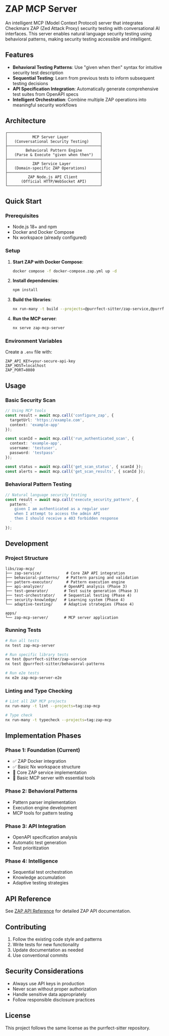 # ZAP MCP Server

An intelligent MCP (Model Context Protocol) server that integrates Checkmarx ZAP (Zed Attack Proxy) security testing with conversational AI interfaces. This server enables natural language security testing using behavioral patterns, making security testing accessible and intelligent.

## Features

- **Behavioral Testing Patterns**: Use "given when then" syntax for intuitive security test description
- **Sequential Testing**: Learn from previous tests to inform subsequent testing decisions
- **API Specification Integration**: Automatically generate comprehensive test suites from OpenAPI specs
- **Intelligent Orchestration**: Combine multiple ZAP operations into meaningful security workflows

## Architecture

```
┌─────────────────────────────────────────┐
│           MCP Server Layer              │
│   (Conversational Security Testing)     │
├─────────────────────────────────────────┤
│        Behavioral Pattern Engine        │
│   (Parse & Execute "given when then")   │
├─────────────────────────────────────────┤
│           ZAP Service Layer             │
│   (Domain-specific ZAP Operations)      │
├─────────────────────────────────────────┤
│         ZAP Node.js API Client          │
│      (Official HTTP/WebSocket API)      │
└─────────────────────────────────────────┘
```

## Quick Start

### Prerequisites

- Node.js 18+ and npm
- Docker and Docker Compose
- Nx workspace (already configured)

### Setup

1. **Start ZAP with Docker Compose**:
   ```bash
   docker compose -f docker-compose.zap.yml up -d
   ```

2. **Install dependencies**:
   ```bash
   npm install
   ```

3. **Build the libraries**:
   ```bash
   nx run-many -t build --projects=@purrfect-sitter/zap-service,@purrfect-sitter/behavioral-patterns,@purrfect-sitter/pattern-executor
   ```

4. **Run the MCP server**:
   ```bash
   nx serve zap-mcp-server
   ```

### Environment Variables

Create a `.env` file with:
```env
ZAP_API_KEY=your-secure-api-key
ZAP_HOST=localhost
ZAP_PORT=8080
```

## Usage

### Basic Security Scan

```typescript
// Using MCP tools
const result = await mcp.call('configure_zap', {
  targetUrl: 'https://example.com',
  context: 'example-app'
});

const scanId = await mcp.call('run_authenticated_scan', {
  context: 'example-app',
  username: 'testuser',
  password: 'testpass'
});

const status = await mcp.call('get_scan_status', { scanId });
const alerts = await mcp.call('get_scan_results', { scanId });
```

### Behavioral Pattern Testing

```typescript
// Natural language security testing
const result = await mcp.call('execute_security_pattern', {
  pattern: `
    given I am authenticated as a regular user
    when I attempt to access the admin API
    then I should receive a 403 forbidden response
  `
});
```

## Development

### Project Structure

```
libs/zap-mcp/
├── zap-service/           # Core ZAP API integration
├── behavioral-patterns/   # Pattern parsing and validation
├── pattern-executor/      # Pattern execution engine
├── api-analyzer/         # OpenAPI analysis (Phase 3)
├── test-generator/       # Test suite generation (Phase 3)
├── test-orchestrator/    # Sequential testing (Phase 4)
├── security-knowledge/   # Learning system (Phase 4)
└── adaptive-testing/     # Adaptive strategies (Phase 4)

apps/
└── zap-mcp-server/       # MCP server application
```

### Running Tests

```bash
# Run all tests
nx test zap-mcp-server

# Run specific library tests
nx test @purrfect-sitter/zap-service
nx test @purrfect-sitter/behavioral-patterns

# Run e2e tests
nx e2e zap-mcp-server-e2e
```

### Linting and Type Checking

```bash
# Lint all ZAP MCP projects
nx run-many -t lint --projects=tag:zap-mcp

# Type check
nx run-many -t typecheck --projects=tag:zap-mcp
```

## Implementation Phases

### Phase 1: Foundation (Current)
- ✅ ZAP Docker integration
- ✅ Basic Nx workspace structure
- 🔄 Core ZAP service implementation
- 🔄 Basic MCP server with essential tools

### Phase 2: Behavioral Patterns
- Pattern parser implementation
- Execution engine development
- MCP tools for pattern testing

### Phase 3: API Integration
- OpenAPI specification analysis
- Automatic test generation
- Test prioritization

### Phase 4: Intelligence
- Sequential test orchestration
- Knowledge accumulation
- Adaptive testing strategies

## API Reference

See [ZAP API Reference](./zap-api-reference.md) for detailed ZAP API documentation.

## Contributing

1. Follow the existing code style and patterns
2. Write tests for new functionality
3. Update documentation as needed
4. Use conventional commits

## Security Considerations

- Always use API keys in production
- Never scan without proper authorization
- Handle sensitive data appropriately
- Follow responsible disclosure practices

## License

This project follows the same license as the purrfect-sitter repository.